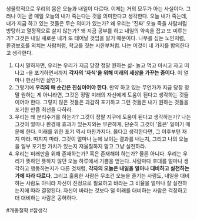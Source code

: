 생물학적으로 우리의 몸은 오늘과 내일이 다르다. 이제는 거의 모두가 아는 사실이다.
그러나 이는 곧 매일 오늘의 내가 죽는다는 것을 의미한다고 생각한다.
오늘 내가 죽는데, 내가 지금 하고 있는 것들은 무슨 의미가 있는가?
왜 우리는 '진짜' 오늘 죽을 사람처럼 방탕하고 열정적으로 살지 않는가? 왜 지금 공부를 하고 내일의 약속을 잡고 또 미루는가?
그것은 내일 새로운 내가 또 태어날 것임을 알기 때문이다. 나무를 심는 노인처럼, 환경보호를 외치는 사람처럼, 학교를 짓는 시한부처럼.
나는 이것이 네 가지를 함의한다고 생각한다.
1. 다시 말하자면, 우리는 우리가 지금 당장 정말 원하는 삶- 놀고 먹고 마시고 자고 떠나고 -을 포기하면서까지 **각자의 '자식'을 위해 미래의 세상을 가꾸는 중이다**. 이 얼마나 헌신적인 삶인가.
2. 그렇기에 **우리의 매 순간은 진심이어야 한다**. 만약 하고 있는 무언가가 지금 당장 정말 원하는 게 아니라면, 그것은 정말 미래의 자신에게 도움이 된다고 생각하는 것들이어야 한다. 그렇지 않은 것들은 과감히 포기하고 그런 것들은 내가 원하는 것들을 포기한 만큼 최선을 다하라. 
3. 우리는 왜 분리수거를 하는가? 그것이 정말 지구에 도움이 된다고 생각하는가? 나는 그것이 얼마나 환경에 효과가 있는지와는 무관하게, 단순히 그것이 '옳은' 일이기 때문에 한다. 미래를 위한 포기 역시 마찬가지다. 옳다고 생각한다면, 그 이후부턴 재지 마라. 따지지 마라. 그것이 얼마나 눈에 보이는 결과를 내는지, 그리고 나의 오늘을 일부 포기할 가치가 있는지 저울질하지 말고 그냥 실천하라.
4. 우리는 미래만을 위해 존재하는가? 혹은 존재해야 하는가? 물론 아니다. 우리는 우리가 뜻하던 뜻하지 않던 오늘 하루에서 기쁨을 얻는다. 사람마다 후대를 얼마나 생각하고 행동하는지가 다른 것처럼, **각자의 오늘은 내일을 얼마나 대비하고 실천하는가에 따라 다르다**. 그리고 훌륭한 사람은 무조건 오늘을 즐기는 사람도, 내일을 대비하는 사람도 아니라 자신이 진정으로 필요하고 바라는 그 비율을 얼마나 잘 실천하는지에 따라 결정된다. 자신이 바라는 것보다 덜 미래를 대비하는 사람은 걱정하고 더 대비하는 사람은 공허하다.

#개똥철학 #잡생각 